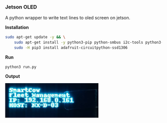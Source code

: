 ### Jetson OLED

A python wrapper to write text lines to oled screen on jetson.

**Installation**

````bash
sudo apt-get update -y && \
    sudo apt-get install -y python3-pip python-smbus i2c-tools python3-pil && \
    sudo -H pip3 install adafruit-circuitpython-ssd1306
````

**Run**

````
python3 run.py
````

**Output**

<table>
    <img src="Docs/oled.jpg" width="300px">
</table>







